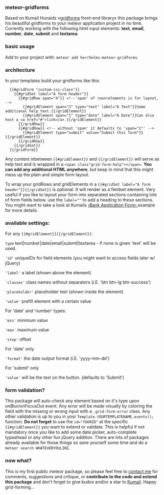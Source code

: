 ### meteor-gridforms

Based on Kumail Hunaids »[gridforms](https://github.com/kumailht/gridforms) front-end library« this package brings his beautiful gridforms to your meteor application project in no time. Currently working with the following html input elements:   **text**, **email**, **number**, **date**, **submit** and **textarea**.


### basic usage

Add to your project with: ```meteor add herrhelms:meteor-gridforms```.


### architecture

In your templates build your gridforms like this:

```
  {{#gridForm "custom-css-class"}} 
    {{#gridSet label="A form header"}}
      {{#gridRow span="4"}} <!--'span' of rows+elements is for layout, -->
        {{#gridElement span="3" type="text" label="A Text"}}Some additional help text.{{/gridElement}}
        {{#gridElement span="1" type="date" label="A Date"}}Can also host a <a href="#">link</a>.{{/gridElement}}
      {{/gridRow}}  
      {{#gridRow}} <!-- without 'span' it defaults to 'span="1"' -->
        {{#gridElement type="submit" value="Submit this form"}}{{/gridElement}}
      {{/gridRow}}  
    {{/gridSet}}
  {{/gridForm}}
```

Any content inbetween `{{#gridElement}}` and `{{/gridElement}}` will serve as help text and is wrapped in a `<span class"grid-form-help"></span>`. **You can add any additional HTML anywhere**, but keep in mind that this might mess up the plain and simple form layout. 

To wrap your gridRows and gridElements in a `{{#gridSet label="A form header"}}{{/gridSet}}` is optional. It will render as a fieldset element. Very useful if you like to layout your form into separated sections containing lots of form fields below.  use the `label=""` to add a heading to these sections. You might want to take a look at Kumails [›Bank Application Form‹ ](http://kumailht.com/gridforms/example.html) example for more details.

### available settings:

For any `{{#gridElement}}{{/gridElement}}`:

  `type`          text|number|date|email|submit|textarea - if none is given 'text' will be used.
  
  `'id'`          uniqueIDs for field elements (you might want to access fields later w/ jQuery)
  
  `'label'`       a label (shown above the element)
  
  `'classes'`     class names without separators (i.E. 'btn btn-lg btn-success')
  
  `'placeholder'` placeholder text (shown inside the element)  

  `'value'`       prefill element with a certain value

For 'date' and 'number' types:

  `'min'`         minimum value
  
  `'max'`         maximum value  

  `'step'`        offset

For 'date' only

  `'format'`      the date output format (i.E. 'yyyy-mm-dd')

For 'submit' only

  `'value'`       will be the text on the button. (defaults to 'Submit')


  
### form validation?

This package will auto-check any element based on it's type upon onBlur/onFocusOut event. Any error will be made visually by coloring the field with the missing or wrong input with a `.grid-form-error` class. Any other validation is up to you in your `Template.YOURTEMPLATENAME.events();` function. **Do not forget** to use the `id="YOURID"` at the specific `{{#gridElement}}` you want to extend or validate. This is helpful if not mandatory once you like to add some date picker, auto-complete typeahead or any other fun jQuery addition. There are lots of packages already available for those things so save yourself some time and do a `meteor search WHATEVERYOULIKE`.

### now what?

This is my first public meteor package, so please feel free to [contact me](https://twitter.com/herrhelms) for comments, suggestions and critique, or **contribute to the code and extend this package** and don't forget to give kudos and/or a star to [Kumail](https://github.com/kumailht). Happy grid-forming...

